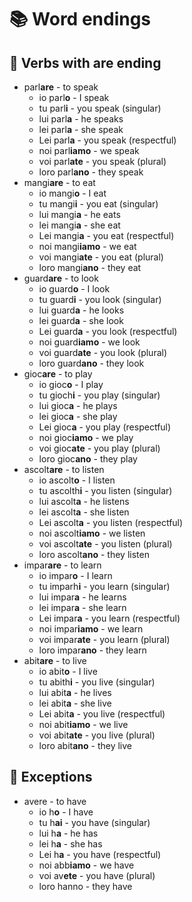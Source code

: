 # 📚 Word endings

## 📖 Verbs with **are** ending

- parl**are** - to speak
  - io parl**o** - I speak
  - tu parl**i** - you speak (singular)
  - lui parl**a** - he speaks
  - lei parl**a** - she speak
  - Lei parl**a** - you speak (respectful)
  - noi parl**iamo** - we speak
  - voi parl**ate** - you speak (plural)
  - loro parl**ano** - they speak
- mangi**are** - to eat
  - io mangi**o** - I eat
  - tu mangi**i** - you eat (singular)
  - lui mangi**a** - he eats
  - lei mangi**a** - she eat
  - Lei mangi**a** - you eat (respectful)
  - noi mangi**iamo** - we eat
  - voi mangi**ate** - you eat (plural)
  - loro mangi**ano** - they eat
- guard**are** - to look
  - io guard**o** - I look
  - tu guard**i** - you look (singular)
  - lui guard**a** - he looks
  - lei guard**a** - she look
  - Lei guard**a** - you look (respectful)
  - noi guard**iamo** - we look
  - voi guard**ate** - you look (plural)
  - loro guard**ano** - they look
- gioc**are** - to play
  - io gioc**o** - I play
  - tu gioch**i** - you play (singular)
  - lui gioc**a** - he plays
  - lei gioc**a** - she play
  - Lei gioc**a** - you play (respectful)
  - noi gioc**iamo** - we play
  - voi gioc**ate** - you play (plural)
  - loro gioc**ano** - they play
- ascolt**are** - to listen
  - io ascolt**o** - I listen
  - tu ascolth**i** - you listen (singular)
  - lui ascolt**a** - he listens
  - lei ascolt**a** - she listen
  - Lei ascolt**a** - you listen (respectful)
  - noi ascolt**iamo** - we listen
  - voi ascolt**ate** - you listen (plural)
  - loro ascolt**ano** - they listen
- impar**are** - to learn
  - io impar**o** - I learn
  - tu imparh**i** - you learn (singular)
  - lui impar**a** - he learns
  - lei impar**a** - she learn
  - Lei impar**a** - you learn (respectful)
  - noi impar**iamo** - we learn
  - voi impar**ate** - you learn (plural)
  - loro impar**ano** - they learn
- abit**are** - to live
  - io abit**o** - I live
  - tu abith**i** - you live (singular)
  - lui abit**a** - he lives
  - lei abit**a** - she live
  - Lei abit**a** - you live (respectful)
  - noi abit**iamo** - we live
  - voi abit**ate** - you live (plural)
  - loro abit**ano** - they live

## 📖 Exceptions

- avere - to have
  - io h**o** - I have
  - tu h**ai** - you have (singular)
  - lui h**a** - he has
  - lei h**a** - she has
  - Lei h**a** - you have (respectful)
  - noi abb**iamo** - we have
  - voi av**ete** - you have (plural)
  - loro hanno - they have
